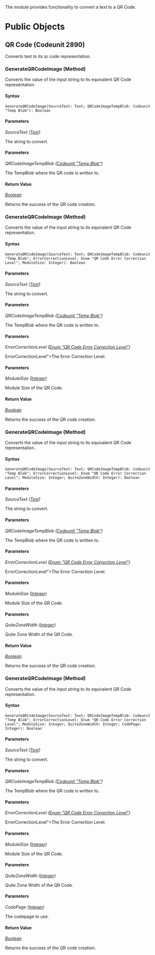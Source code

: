The module provides functionality to convert a text to a QR Code.

# Public Objects
## QR Code (Codeunit 2890)

 Converts text to its qr code representation.
 

### GenerateQRCodeImage (Method) <a name="GenerateQRCodeImage"></a> 

 Converts the value of the input string to its equivalent QR Code representation.

#### Syntax
```
GenerateQRCodeImage(SourceText: Text; QRCodeImageTempBlob: Codeunit "Temp Blob"): Boolean
```
#### Parameters
*SourceText ([Text](https://docs.microsoft.com/en-us/dynamics365/business-central/dev-itpro/developer/methods-auto/text/text-data-type))* 

The string to convert.

#### Parameters
*QRCodeImageTempBlob ([Codeunit "Temp Blob"]())* 

The TempBlob where the QR code is written to.


#### Return Value
*[Boolean](https://docs.microsoft.com/en-us/dynamics365/business-central/dev-itpro/developer/methods-auto/text/text-data-type)*

Returns the success of the QR code creation.
### GenerateQRCodeImage (Method) <a name="GenerateQRCodeImage"></a> 

 Converts the value of the input string to its equivalent QR Code representation.

#### Syntax
```
GenerateQRCodeImage(SourceText: Text; QRCodeImageTempBlob: Codeunit "Temp Blob"; ErrorCorrectionLevel: Enum "QR Code Error Correction Level"; ModuleSize: Integer): Boolean
```
#### Parameters
*SourceText ([Text](https://docs.microsoft.com/en-us/dynamics365/business-central/dev-itpro/developer/methods-auto/text/text-data-type))* 

The string to convert.

#### Parameters
*QRCodeImageTempBlob ([Codeunit "Temp Blob"]())* 

The TempBlob where the QR code is written to.

#### Parameters
*ErrorCorrectionLevel ([Enum "QR Code Error Correction Level"]())* 

ErrorCorrectionLevel">The Error Correction Level.

#### Parameters
*ModuleSize ([Integer](https://docs.microsoft.com/en-us/dynamics365/business-central/dev-itpro/developer/methods-auto/text/text-data-type))* 

Module Size of the QR Code.


#### Return Value
*[Boolean](https://docs.microsoft.com/en-us/dynamics365/business-central/dev-itpro/developer/methods-auto/text/text-data-type)*

Returns the success of the QR code creation.
### GenerateQRCodeImage (Method) <a name="GenerateQRCodeImage"></a> 

 Converts the value of the input string to its equivalent QR Code representation.

#### Syntax
```
GenerateQRCodeImage(SourceText: Text; QRCodeImageTempBlob: Codeunit "Temp Blob"; ErrorCorrectionLevel: Enum "QR Code Error Correction Level"; ModuleSize: Integer; QuiteZoneWidth: Integer): Boolean
```
#### Parameters
*SourceText ([Text](https://docs.microsoft.com/en-us/dynamics365/business-central/dev-itpro/developer/methods-auto/text/text-data-type))* 

The string to convert.

#### Parameters
*QRCodeImageTempBlob ([Codeunit "Temp Blob"]())* 

The TempBlob where the QR code is written to.

#### Parameters
*ErrorCorrectionLevel ([Enum "QR Code Error Correction Level"]())* 

ErrorCorrectionLevel">The Error Correction Level.

#### Parameters
*ModuleSize ([Integer](https://docs.microsoft.com/en-us/dynamics365/business-central/dev-itpro/developer/methods-auto/text/text-data-type))* 

Module Size of the QR Code.

#### Parameters
*QuiteZoneWidth ([Integer](https://docs.microsoft.com/en-us/dynamics365/business-central/dev-itpro/developer/methods-auto/text/text-data-type))* 

Quite Zone Width of the QR Code.


#### Return Value
*[Boolean](https://docs.microsoft.com/en-us/dynamics365/business-central/dev-itpro/developer/methods-auto/text/text-data-type)*

Returns the success of the QR code creation.
### GenerateQRCodeImage (Method) <a name="GenerateQRCodeImage"></a> 

 Converts the value of the input string to its equivalent QR Code representation.

#### Syntax
```
GenerateQRCodeImage(SourceText: Text; QRCodeImageTempBlob: Codeunit "Temp Blob"; ErrorCorrectionLevel: Enum "QR Code Error Correction Level"; ModuleSize: Integer; QuiteZoneWidth: Integer; CodePage: Integer): Boolean
```
#### Parameters
*SourceText ([Text](https://docs.microsoft.com/en-us/dynamics365/business-central/dev-itpro/developer/methods-auto/text/text-data-type))* 

The string to convert.

#### Parameters
*QRCodeImageTempBlob ([Codeunit "Temp Blob"]())* 

The TempBlob where the QR code is written to.

#### Parameters
*ErrorCorrectionLevel ([Enum "QR Code Error Correction Level"]())* 

ErrorCorrectionLevel">The Error Correction Level.

#### Parameters
*ModuleSize ([Integer](https://docs.microsoft.com/en-us/dynamics365/business-central/dev-itpro/developer/methods-auto/text/text-data-type))* 

Module Size of the QR Code.

#### Parameters
*QuiteZoneWidth ([Integer](https://docs.microsoft.com/en-us/dynamics365/business-central/dev-itpro/developer/methods-auto/text/text-data-type))* 

Quite Zone Width of the QR Code.

#### Parameters
*CodePage ([Integer](https://docs.microsoft.com/en-us/dynamics365/business-central/dev-itpro/developer/methods-auto/text/text-data-type))* 

The codepage to use.


#### Return Value
*[Boolean](https://docs.microsoft.com/en-us/dynamics365/business-central/dev-itpro/developer/methods-auto/text/text-data-type)*

Returns the success of the QR code creation.
